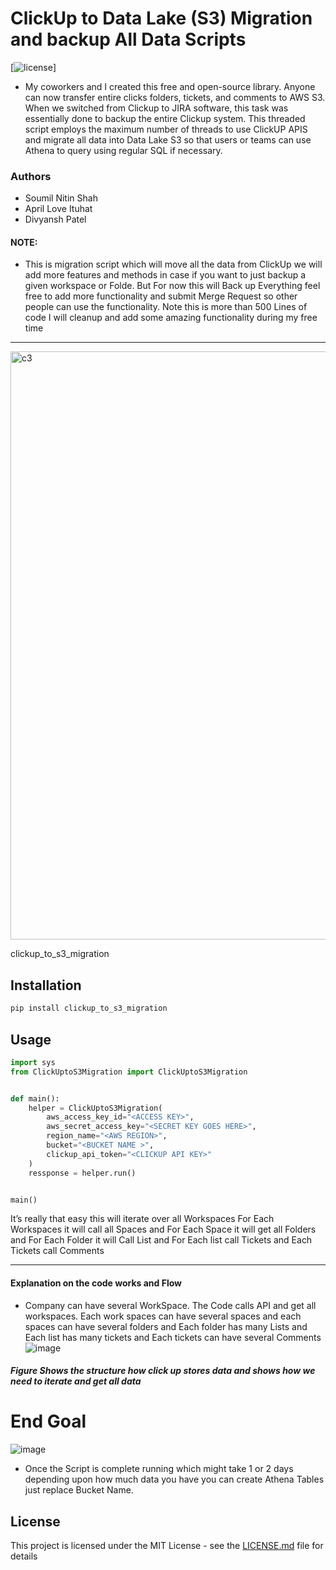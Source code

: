 # ClickUp to Data Lake (S3) Migration and backup All Data Scripts

[![license](https://img.shields.io/github/license/mashape/apistatus.svg?maxAge=2592000)]

* My coworkers and I created this free and open-source library. Anyone can now transfer entire clicks folders, tickets, and comments to AWS S3. When we switched from Clickup to JIRA software, this task was essentially done to backup the entire Clickup system. This threaded script employs the maximum number of threads to use ClickUP APIS and migrate all data into Data Lake S3 so that users or teams can use Athena to query using regular SQL if necessary.

### Authors 
* Soumil Nitin Shah
* April Love Ituhat  
* Divyansh Patel

#### NOTE:
* This is migration script which will move all the data from ClickUp we will add  more features and methods in case if you want to just backup a given workspace or Folde. But For now this will Back up Everything feel free to add more functionality and submit Merge Request so other people can use the functionality. Note this is more than 500 Lines of code I will cleanup and add some amazing functionality during my free time


----------------------------------------------------------------------------

<img width="941" alt="c3" src="https://user-images.githubusercontent.com/39345855/197051580-514532f5-7161-4007-bdb1-b109dc3b355c.PNG">


clickup_to_s3_migration

## Installation

```bash
pip install clickup_to_s3_migration
```
## Usage

```python
import sys
from ClickUptoS3Migration import ClickUptoS3Migration


def main():
    helper = ClickUptoS3Migration(
        aws_access_key_id="<ACCESS KEY>",
        aws_secret_access_key="<SECRET KEY GOES HERE>",
        region_name="<AWS REGION>",
        bucket="<BUCKET NAME >",
        clickup_api_token="<CLICKUP API KEY>"
    )
    ressponse = helper.run()


main()

```
It’s really that easy this will iterate over all Workspaces For Each Workspaces it will call all Spaces and For Each Space it will get all Folders and For Each Folder it will Call List and For Each list call Tickets and Each Tickets call Comments

------------------------------------------------------------------

#### Explanation on the code works and Flow
* Company can have several WorkSpace. The Code calls API and get all workspaces. Each work spaces can have several spaces and each spaces can have several folders and Each folder has many Lists and Each list has many tickets and Each tickets can have several Comments
  ![image](https://user-images.githubusercontent.com/39345855/197052204-fa7a5509-e65e-4173-bc17-2b3db2ba5894.png)

##### Figure Shows the structure how click up stores data and shows how we need to iterate and get all data

# End Goal 
![image](https://user-images.githubusercontent.com/39345855/197052634-f4d0e059-9fa2-4477-b2b7-feed655ff498.png)

* Once the Script is complete running which might take 1 or 2 days depending upon how much data you have you can create Athena Tables just replace Bucket Name.




## License

This project is licensed under the MIT License - see the [LICENSE.md](LICENSE.md) file for details

